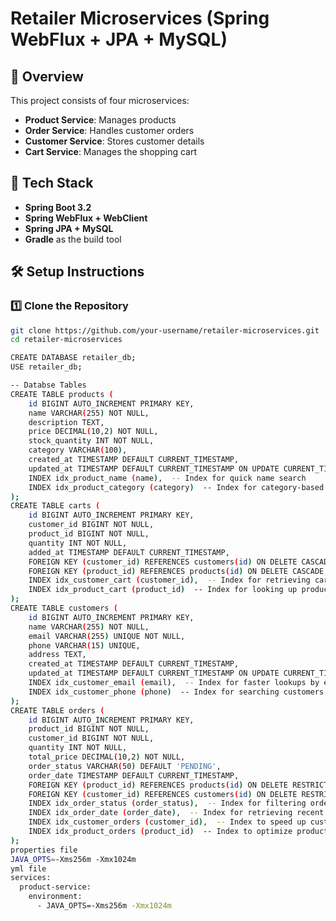 # Retailer Microservices (Spring WebFlux + JPA + MySQL)

## 📌 Overview
This project consists of four microservices:
- **Product Service**: Manages products
- **Order Service**: Handles customer orders
- **Customer Service**: Stores customer details
- **Cart Service**: Manages the shopping cart

## 🚀 Tech Stack
- **Spring Boot 3.2**
- **Spring WebFlux + WebClient**
- **Spring JPA + MySQL**
- **Gradle** as the build tool

## 🛠 Setup Instructions

### 1️⃣ Clone the Repository
```bash
git clone https://github.com/your-username/retailer-microservices.git
cd retailer-microservices

CREATE DATABASE retailer_db;
USE retailer_db;

-- Databse Tables
CREATE TABLE products (
    id BIGINT AUTO_INCREMENT PRIMARY KEY,
    name VARCHAR(255) NOT NULL,
    description TEXT,
    price DECIMAL(10,2) NOT NULL,
    stock_quantity INT NOT NULL,
    category VARCHAR(100),
    created_at TIMESTAMP DEFAULT CURRENT_TIMESTAMP,
    updated_at TIMESTAMP DEFAULT CURRENT_TIMESTAMP ON UPDATE CURRENT_TIMESTAMP,
    INDEX idx_product_name (name),  -- Index for quick name search
    INDEX idx_product_category (category)  -- Index for category-based queries
);
CREATE TABLE carts (
    id BIGINT AUTO_INCREMENT PRIMARY KEY,
    customer_id BIGINT NOT NULL,
    product_id BIGINT NOT NULL,
    quantity INT NOT NULL,
    added_at TIMESTAMP DEFAULT CURRENT_TIMESTAMP,
    FOREIGN KEY (customer_id) REFERENCES customers(id) ON DELETE CASCADE,
    FOREIGN KEY (product_id) REFERENCES products(id) ON DELETE CASCADE,
    INDEX idx_customer_cart (customer_id),  -- Index for retrieving cart items per customer
    INDEX idx_product_cart (product_id)  -- Index for looking up products in carts
);
CREATE TABLE customers (
    id BIGINT AUTO_INCREMENT PRIMARY KEY,
    name VARCHAR(255) NOT NULL,
    email VARCHAR(255) UNIQUE NOT NULL,
    phone VARCHAR(15) UNIQUE,
    address TEXT,
    created_at TIMESTAMP DEFAULT CURRENT_TIMESTAMP,
    updated_at TIMESTAMP DEFAULT CURRENT_TIMESTAMP ON UPDATE CURRENT_TIMESTAMP,
    INDEX idx_customer_email (email),  -- Index for faster lookups by email
    INDEX idx_customer_phone (phone)  -- Index for searching customers by phone
);
CREATE TABLE orders (
    id BIGINT AUTO_INCREMENT PRIMARY KEY,
    product_id BIGINT NOT NULL,
    customer_id BIGINT NOT NULL,
    quantity INT NOT NULL,
    total_price DECIMAL(10,2) NOT NULL,
    order_status VARCHAR(50) DEFAULT 'PENDING',
    order_date TIMESTAMP DEFAULT CURRENT_TIMESTAMP,
    FOREIGN KEY (product_id) REFERENCES products(id) ON DELETE RESTRICT,
    FOREIGN KEY (customer_id) REFERENCES customers(id) ON DELETE RESTRICT,
    INDEX idx_order_status (order_status),  -- Index for filtering orders by status
    INDEX idx_order_date (order_date),  -- Index for retrieving recent orders
    INDEX idx_customer_orders (customer_id),  -- Index to speed up customer orders query
    INDEX idx_product_orders (product_id)  -- Index to optimize product-based order lookups
);
properties file 
JAVA_OPTS=-Xms256m -Xmx1024m
yml file
services:
  product-service:
    environment:
      - JAVA_OPTS=-Xms256m -Xmx1024m